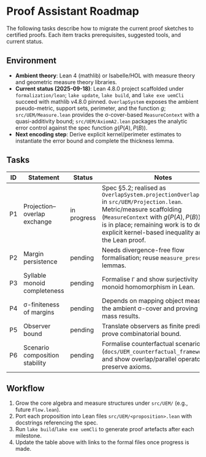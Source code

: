 # Proof Assistant Roadmap

The following tasks describe how to migrate the current proof sketches to certified proofs. Each item tracks prerequisites, suggested tools, and current status.

## Environment
- **Ambient theory**: Lean 4 (mathlib) or Isabelle/HOL with measure theory and geometric measure theory libraries.
- **Current status (2025-09-18)**: Lean 4.8.0 project scaffolded under `formalization/lean`; `lake update`, `lake build`, and `lake exe uemCli` succeed with mathlib v4.8.0 pinned. `OverlapSystem` exposes the ambient pseudo-metric, support sets, perimeter, and the function $g$; `src/UEM/Measure.lean` provides the σ-cover-based `MeasureContext` with a quasi-additivity bound; `src/UEM/AxiomA2.lean` packages the analytic error control against the spec function $g(P(A),P(B))$.
- **Next encoding step**: Derive explicit kernel/perimeter estimates to instantiate the error bound and complete the thickness lemma.

## Tasks

| ID | Statement | Status | Notes |
|----|-----------|--------|-------|
| P1 | Projection–overlap exchange | in progress | Spec §5.2; realised as `OverlapSystem.projectionOverlapExchange` in `src/UEM/Projection.lean`. Metric/measure scaffolding (`MeasureContext` with $g(P(A),P(B))$ bound) is in place; remaining work is to derive the explicit kernel-based inequality and finish the Lean proof. |
| P2 | Margin persistence | pending | Needs divergence-free flow formalisation; reuse `measure_preserving` lemmas. |
| P3 | Syllable monoid completeness | pending | Formalise `Γ` and show surjectivity via monoid homomorphism in Lean. |
| P4 | σ-finiteness of margins | pending | Depends on mapping object measures to the ambient σ-cover and proving finite mass results. |
| P5 | Observer bound | pending | Translate observers as finite predicates; prove combinatorial bound. |
| P6 | Scenario composition stability | pending | Formalise counterfactual scenarios (`docs/UEM_counterfactual_framework.md`) and show overlap/parallel operators preserve axioms. |

## Workflow
1. Grow the core algebra and measure structures under `src/UEM/` (e.g., future `Flow.lean`).
2. Port each proposition into Lean files `src/UEM/<proposition>.lean` with docstrings referencing the spec.
3. Run `lake build`/`lake exe uemCli` to generate proof artefacts after each milestone.
4. Update the table above with links to the formal files once progress is made.
